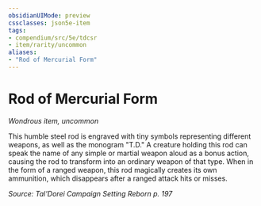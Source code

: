 ```yaml
---
obsidianUIMode: preview
cssclasses: json5e-item
tags:
- compendium/src/5e/tdcsr
- item/rarity/uncommon
aliases: 
- "Rod of Mercurial Form"
---
```

# Rod of Mercurial Form
*Wondrous item, uncommon*  


This humble steel rod is engraved with tiny symbols representing different weapons, as well as the monogram "T.D." A creature holding this rod can speak the name of any simple or martial weapon aloud as a bonus action, causing the rod to transform into an ordinary weapon of that type. When in the form of a ranged weapon, this rod magically creates its own ammunition, which disappears after a ranged attack hits or misses.

*Source: Tal'Dorei Campaign Setting Reborn p. 197*